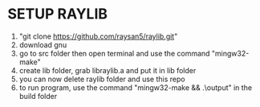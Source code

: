 # SETUP RAYLIB
1. "git clone https://github.com/raysan5/raylib.git"
2. download gnu
3. go to src folder then open terminal and use the command "mingw32-make"
4. create lib folder, grab libraylib.a and put it in lib folder
5. you can now delete raylib folder and use this repo
6. to run program, use the command "mingw32-make && .\output" in the build folder
